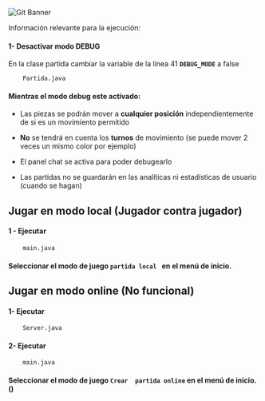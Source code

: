 
![Git Banner](https://media.discordapp.net/attachments/1158758866297815202/1173696242715476039/macChessLogo.png?ex=6564e4ce&is=65526fce&hm=8e19e36dce15b75b7395e9e97b9c56842c18bfa89ad41e28b01fe65bce93d202&=&width=976&height=246)

Información relevante para la ejecución:





#### 1- Desactivar modo DEBUG

En la clase partida cambiar la variable de la línea 41 **``DEBUG_MODE``** a false
```
    Partida.java
```
#### Mientras el modo debug este activado:
- Las piezas se podrán mover a **cualquier posición** independientemente de si es un movimiento permitido

- **No** se tendrá en cuenta los **turnos** de movimiento (se puede mover 2 veces un mismo color por ejemplo)

- El panel chat se activa para poder debugearlo

- Las partidas no se guardarán en las analíticas ni estadísticas de usuario (cuando se hagan)



## Jugar en modo local (Jugador contra jugador)




#### 1 - Ejecutar


```
    main.java
```
#### Seleccionar el modo de juego ``partida local `` en el menú de inicio.





## Jugar en modo online (No funcional)

#### 1- Ejecutar


```
    Server.java
```

#### 2- Ejecutar


```
    main.java
```
#### Seleccionar el modo de juego ``Crear  partida online`` en el menú de inicio. ()
